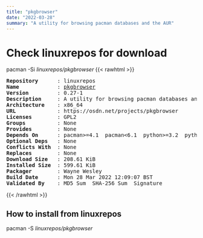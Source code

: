 ```yaml
---
title: "pkgbrowser"
date: "2022-03-28"
summary: "A utility for browsing pacman databases and the AUR"
---
```


# Check linuxrepos for download

pacman -Si *linuxrepos/pkgbrowser*
{{< rawhtml >}}
<pre class="highlight">
<b>Repository</b>      : linuxrepos
<b>Name</b>            : <a href="../../x86_64/pkgbrowser-0.27-1-x86_64.pkg.tar.zst">pkgbrowser</a>
<b>Version</b>         : 0.27-1
<b>Description</b>     : A utility for browsing pacman databases and the AUR
<b>Architecture</b>    : x86_64
<b>URL</b>             : https://osdn.net/projects/pkgbrowser
<b>Licenses</b>        : GPL2
<b>Groups</b>          : None
<b>Provides</b>        : None
<b>Depends On</b>      : pacman>=4.1  pacman<6.1  python>=3.2  python<3.11  python-pyqt5
<b>Optional Deps</b>   : None
<b>Conflicts With</b>  : None
<b>Replaces</b>        : None
<b>Download Size</b>   : 208.61 KiB
<b>Installed Size</b>  : 599.61 KiB
<b>Packager</b>        : Wayne Wesley <wayne6324@gmail.com>
<b>Build Date</b>      : Mon 28 Mar 2022 12:09:07 BST
<b>Validated By</b>    : MD5 Sum  SHA-256 Sum  Signature
</pre>
{{< /rawhtml >}}
## How to install from linuxrepos

pacman -S *linuxrepos/pkgbrowser*
